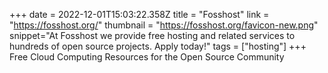 +++
date = 2022-12-01T15:03:22.358Z
title = "Fosshost"
link = "https://fosshost.org/"
thumbnail = "https://fosshost.org/favicon-new.png"
snippet="At Fosshost we provide free hosting and related services to hundreds of open source projects. Apply today!"
tags = ["hosting"]
+++
Free Cloud Computing Resources for the Open Source Community
